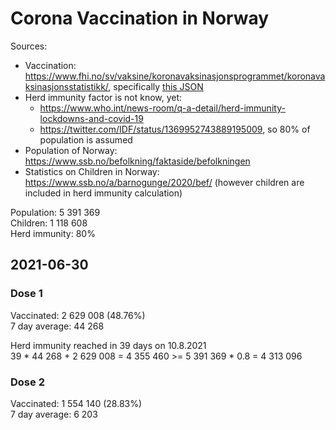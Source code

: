 # Corona Vaccination in Norway

Sources:

- Vaccination: <https://www.fhi.no/sv/vaksine/koronavaksinasjonsprogrammet/koronavaksinasjonsstatistikk/>, specifically [this JSON](https://www.fhi.no/api/chartdata/api/99119)
- Herd immunity factor is not know, yet:
  - <https://www.who.int/news-room/q-a-detail/herd-immunity-lockdowns-and-covid-19>
  - <https://twitter.com/IDF/status/1369952743889195009>, so 80% of population is assumed
- Population of Norway: <https://www.ssb.no/befolkning/faktaside/befolkningen>
- Statistics on Children in Norway: https://www.ssb.no/a/barnogunge/2020/bef/ (however children are included in herd immunity calculation)

Population: 5 391 369  
Children: 1 118 608  
Herd immunity: 80%  

## 2021-06-30

### Dose 1

Vaccinated: 2 629 008 (48.76%)  
7 day average: 44 268

Herd immunity reached in 39 days on 10.8.2021  
39 * 44 268 + 2 629 008 = 4 355 460 >= 5 391 369 * 0.8 = 4 313 096

### Dose 2

Vaccinated: 1 554 140 (28.83%)  
7 day average: 6 203

